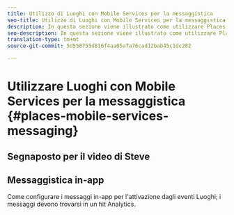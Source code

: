 ```yaml
---
title: Utilizzo di Luoghi con Mobile Services per la messaggistica
seo-title: Utilizzo di Luoghi con Mobile Services per la messaggistica
description: In questa sezione viene illustrato come utilizzare Places con Mobile Services per la messaggistica.
seo-description: In questa sezione viene illustrato come utilizzare Places con Mobile Services per la messaggistica.
translation-type: tm+mt
source-git-commit: 5d558755d816f4aa05a7a76cad12bab45c1dc282

---
```



# Utilizzare Luoghi con Mobile Services per la messaggistica {#places-mobile-services-messaging}



## Segnaposto per il video di Steve




## Messaggistica in-app

Come configurare i messaggi in-app per l'attivazione dagli eventi Luoghi; i messaggi devono trovarsi in un hit Analytics.